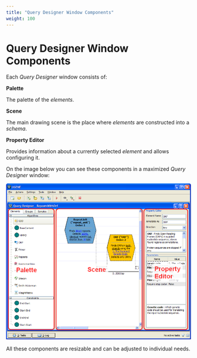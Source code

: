 ```yaml
---
title: "Query Designer Window Components"
weight: 100
---
```



# Query Designer Window Components

Each _Query Designer_ window consists of:

**Palette**

The palette of the _elements_.

**Scene**

The main drawing scene is the place where _elements_ are constructed into a _schema_.

**Property Editor**

Provides information about a currently selected _element_ and allows configuring it.

On the image below you can see these components in a maximized _Query Designer_ window:


![](/images/65930606/65930607.png)

All these components are resizable and can be adjusted to individual needs.
